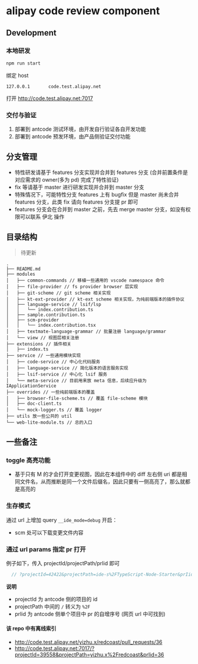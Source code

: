 # alipay code review component

## Development

### 本地研发

```bash
npm run start
```

绑定 host

```
127.0.0.1		code.test.alipay.net
```

打开 http://code.test.alipay.net:7017

### 交付与验证

1. 部署到 antcode 测试环境，由开发自行验证各自开发功能
2. 部署到 antcode 预发环境，由产品侧验证交付功能

## 分支管理

- 特性研发请基于 features 分支实现并合并到 features 分支 (合并前置条件是对应需求的 owner(多为 pd) 完成了特性验证)
- fix 等请基于 master 进行研发实现并合并到 master 分支
- 特殊情况下，可能特性分支 features 上有 bugfix 但是 master 尚未合并 features 分支，此类 fix 请向 features 分支提 pr 即可
- features 分支会在合并到 master 之前，先去 merge master 分支，如没有权限可以联系 伊北 操作

## 目录结构

> 待更新

```
.
├── README.md
├── modules
│   ├── common-commands // 移植一些通用的 vscode namespace 命令
│   ├── file-provider // fs provider browser 层实现
│   ├── git-scheme // git scheme 相关实现
│   ├── kt-ext-provider // kt-ext scheme 相关实现，为纯前端版本的插件协议
│   ├── language-service // lsif/lsp
│   │   └── index.contribution.ts
│   ├── sample.contribution.ts
│   ├── scm-provider
│   │   └── index.contribution.tsx
│   ├── textmate-language-grammar // 批量注册 language/grammar
│   └── view // 视图层相关注册
├── extensions // 插件相关
│   ├── index.ts
├── service // 一些通用模块实现
│   ├── code-service // 中心化代码服务
│   ├── language-service // 简化版本的语言服务实现
│   ├── lsif-service // 中心化 lsif 服务
│   └── meta-service // 目前用来放 meta 信息，后续应升级为 IApplicationService
├── overrides // 一些纯前端版本的覆盖
│   ├── browser-file-scheme.ts // 覆盖 file-scheme 模块
│   ├── doc-client.ts
│   └── mock-logger.ts // 覆盖 logger
├── utils 放一些公共的 util
└── web-lite-module.ts // 总的入口
```

## 一些备注

### toggle 高亮功能

- 基于只有 M 的才会打开变更视图，因此在本组件中的 diff 左右侧 uri 都是相同文件名，从而推断是同一个文件后缀名，因此只要有一侧高亮了，那么就都是高亮的

### 生存模式

通过 url 上增加 query `__ide_mode=debug` 开启：

- scm 处可以下载变更文件内容

### 通过 url params 指定 pr 打开

例子如下，传入 projectId/projectPath/prIid 即可

```js
  // ?projectId=42422&projectPath=ide-s%2FTypeScript-Node-Starter&prIid=2
```

**说明**
* projectId 为 antcode 侧的项目的 id
* projectPath 中间的 `/` 转义为 `%2F`
* prIid 为 antcode 侧单个项目中 pr 的自增序号 (网页 url 中可找到)

#### 该 repo 中有离线索引
* http://code.test.alipay.net/yizhu.x/redcoast/pull_requests/36
* http://code.test.alipay.net:7017/?projectId=39558&projectPath=yizhu.x%2Fredcoast&prIid=36
